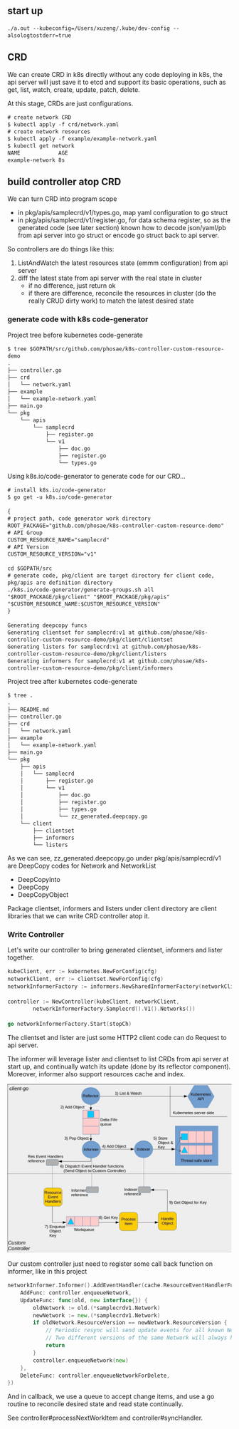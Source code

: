 ## start up
```
./a.out --kubeconfig=/Users/xuzeng/.kube/dev-config --alsologtostderr=true
```
## CRD
We can create CRD in k8s directly without any code deploying in k8s, 
the api server will just save it to etcd and support its basic operations, such as get, list, watch, create, update, patch, delete.

At this stage, CRDs are just configurations.

```
# create network CRD
$ kubectl apply -f crd/network.yaml
# create network resources
$ kubectl apply -f example/example-network.yaml
$ kubectl get network
NAME            AGE
example-network 8s
```

## build controller atop CRD
We can turn CRD into program scope
* in pkg/apis/samplecrd/v1/types.go, map yaml configuration to go struct
* in pkg/apis/samplecrd/v1/register.go, for data schema register, so as the generated code (see later section) known how to decode json/yaml/pb from api server into go struct or encode go struct back to api server.

So controllers are do things like this:
1. ListAndWatch the latest resources state (emmm configuration) from api server
2. diff the latest state from api server with the real state in cluster
   * if no difference, just return ok
   * if there are difference, reconcile the resources in cluster (do the really CRUD dirty work) to match the latest desired state

### generate code with k8s code-generator
Project tree before kubernetes code-generate
```
$ tree $GOPATH/src/github.com/phosae/k8s-controller-custom-resource-demo
.
├── controller.go
├── crd
│   └── network.yaml
├── example
│   └── example-network.yaml
├── main.go
└── pkg
    └── apis
        └── samplecrd
            ├── register.go
            └── v1
                ├── doc.go
                ├── register.go
                └── types.go
```
Using k8s.io/code-generator to generate code for our CRD...
```
# install k8s.io/code-generator
$ go get -u k8s.io/code-generator

{
# project path, code generator work directory
ROOT_PACKAGE="github.com/phosae/k8s-controller-custom-resource-demo"
# API Group
CUSTOM_RESOURCE_NAME="samplecrd"
# API Version
CUSTOM_RESOURCE_VERSION="v1"

cd $GOPATH/src
# generate code, pkg/client are target directory for client code, pkg/apis are definition directory
./k8s.io/code-generator/generate-groups.sh all "$ROOT_PACKAGE/pkg/client" "$ROOT_PACKAGE/pkg/apis" "$CUSTOM_RESOURCE_NAME:$CUSTOM_RESOURCE_VERSION"
}

Generating deepcopy funcs
Generating clientset for samplecrd:v1 at github.com/phosae/k8s-controller-custom-resource-demo/pkg/client/clientset
Generating listers for samplecrd:v1 at github.com/phosae/k8s-controller-custom-resource-demo/pkg/client/listers
Generating informers for samplecrd:v1 at github.com/phosae/k8s-controller-custom-resource-demo/pkg/client/informers
```
Project tree after kubernetes code-generate
```
$ tree .
.
├── README.md
├── controller.go
├── crd
│   └── network.yaml
├── example
│   └── example-network.yaml
├── main.go
└── pkg
    ├── apis
    │   └── samplecrd
    │       ├── register.go
    │       └── v1
    │           ├── doc.go
    │           ├── register.go
    │           ├── types.go
    │           └── zz_generated.deepcopy.go
    └── client
        ├── clientset
        ├── informers
        └── listers
```
As we can see, zz_generated.deepcopy.go under pkg/apis/samplecrd/v1 are DeepCopy codes for Network and NetworkList
* DeepCopyInto
* DeepCopy
* DeepCopyObject

Package clientset, informers and listers under client directory are client libraries that we can write CRD controller atop it.

### Write Controller
Let's write our controller to bring generated clientset, informers and lister together.
 
```go
kubeClient, err := kubernetes.NewForConfig(cfg)
networkClient, err := clientset.NewForConfig(cfg)
networkInformerFactory := informers.NewSharedInformerFactory(networkClient, time.Second*30)

controller := NewController(kubeClient, networkClient,
		networkInformerFactory.Samplecrd().V1().Networks())

go networkInformerFactory.Start(stopCh)
```
The clientset and lister are just some HTTP2 client code can do Request to api server. 

The informer will leverage lister and clientset to list CRDs from api server at start up, and continually watch its update (done by its reflector component). 
Moreover, informer also support resources cache and index.

![](./client-go-controller-interaction.jpeg)

Our custom controller just need to register some call back function on informer, like in this project

```go
networkInformer.Informer().AddEventHandler(cache.ResourceEventHandlerFuncs{
    AddFunc: controller.enqueueNetwork,
    UpdateFunc: func(old, new interface{}) {
        oldNetwork := old.(*samplecrdv1.Network)
        newNetwork := new.(*samplecrdv1.Network)
        if oldNetwork.ResourceVersion == newNetwork.ResourceVersion {
            // Periodic resync will send update events for all known Networks.
            // Two different versions of the same Network will always have different RVs.
            return
        }
        controller.enqueueNetwork(new)
    },
    DeleteFunc: controller.enqueueNetworkForDelete,
})
```
And in callback, we use a queue to accept change items, and use a go routine to reconcile desired state and read state continually. 

See controller#processNextWorkItem and controller#syncHandler. 